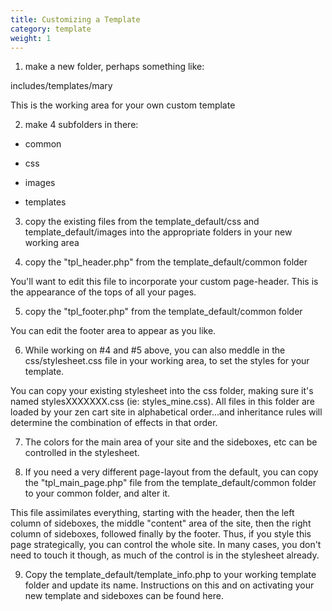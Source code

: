 ```yaml
---
title: Customizing a Template 
category: template 
weight: 1
---
```


1. make a new folder, perhaps something like:

includes/templates/mary

This is the working area for your own custom template

2. make 4 subfolders in there:

- common

- css

- images

- templates


3. copy the existing files from the template_default/css and template_default/images into the appropriate folders in your new working area

4. copy the "tpl_header.php" from the template_default/common folder

You'll want to edit this file to incorporate your custom page-header. This is the appearance of the tops of all your pages.

5. copy the "tpl_footer.php" from the template_default/common folder

You can edit the footer area to appear as you like.

6. While working on #4 and #5 above, you can also meddle in the css/stylesheet.css file in your working area, to set the styles for your template.

You can copy your existing stylesheet into the css folder, making sure it's named stylesXXXXXXX.css (ie: styles_mine.css). All files in this folder are loaded by your zen cart site in alphabetical order...and inheritance rules will determine the combination of effects in that order.


7. The colors for the main area of your site and the sideboxes, etc can be controlled in the stylesheet.

8. If you need a very different page-layout from the default, you can copy the "tpl_main_page.php" file from the template_default/common folder to your common folder, and alter it.

This file assimilates everything, starting with the header, then the left column of sideboxes, the middle "content" area of the site, then the right column of sideboxes, followed finally by the footer. Thus, if you style this page strategically, you can control the whole site. In many cases, you don't need to touch it though, as much of the control is in the stylesheet already.

9. Copy the template_default/template_info.php to your working template folder and update its name. Instructions on this and on activating your new template and sideboxes can be found here.
